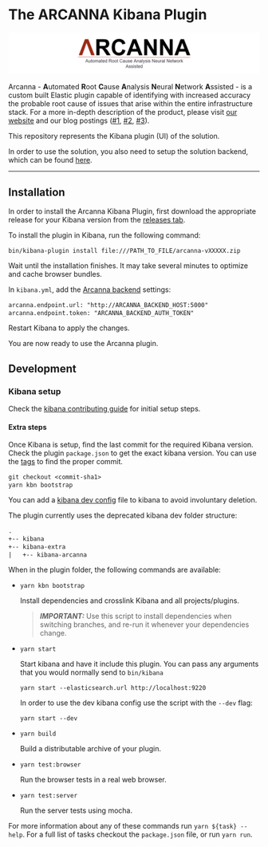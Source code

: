 # The ARCANNA Kibana Plugin

![Arcanna](./docs/resources/readme_banner.png)

Arcanna - **A**utomated **R**oot **C**ause **A**nalysis **N**eural **N**etwork **A**ssisted - is a custom built Elastic plugin capable of identifying with increased accuracy the probable root cause of issues that arise within the entire infrastructure stack. For a more in-depth description of the product, please visit [our website](https://www.siscale.com/arcanna/) and our blog postings ([#1](https://www.siscale.com/arcanna-explained-part-i-event-clustering/), [#2](https://www.siscale.com/arcanna-explained-part-ii-probable-root-cause-determination/), [#3](https://www.siscale.com/arcanna-explained-part-iii-user-feedback/)).

This repository represents the Kibana plugin (UI) of the solution.

In order to use the solution, you also need to setup the solution backend, which can be found [here](https://github.com/siscale/arcanna).

---

## Installation

In order to install the Arcanna Kibana Plugin, first download the appropriate release for your Kibana version from the [releases tab](https://github.com/siscale/kibana-arcanna/releases).

To install the plugin in Kibana, run the following command:
```
bin/kibana-plugin install file:///PATH_TO_FILE/arcanna-vXXXXX.zip
```
Wait until the installation finishes. It may take several minutes to optimize and cache browser bundles.

In `kibana.yml`, add the [Arcanna backend](https://github.com/siscale/arcanna) settings:
```
arcanna.endpoint.url: "http://ARCANNA_BACKEND_HOST:5000"
arcanna.endpoint.token: "ARCANNA_BACKEND_AUTH_TOKEN"
```

Restart Kibana to apply the changes.

You are now ready to use the Arcanna plugin.

## Development



### Kibana setup
Check the [kibana contributing guide](https://github.com/elastic/kibana/blob/master/CONTRIBUTING.md#setting-up-your-development-environment) for initial setup steps.

#### Extra steps

Once Kibana is setup, find the last commit for the required Kibana version. Check the plugin `package.json` to get the exact kibana version. You can use the [tags](https://github.com/elastic/kibana/tags) to find the proper commit.

```
git checkout <commit-sha1>
yarn kbn bootstrap
```

You can add a [kibana dev config](https://github.com/elastic/kibana/blob/master/CONTRIBUTING.md#customizing-configkibanadevyml) file to kibana to avoid involuntary deletion.

The plugin currently uses the deprecated kibana dev folder structure:
```
.
+-- kibana
+-- kibana-extra
|   +-- kibana-arcanna
```



When in the plugin folder, the following commands are available:

  - `yarn kbn bootstrap`

    Install dependencies and crosslink Kibana and all projects/plugins.

    > ***IMPORTANT:*** Use this script to install dependencies when switching branches, and re-run it whenever your dependencies change.

  - `yarn start`

    Start kibana and have it include this plugin. You can pass any arguments that you would normally send to `bin/kibana`

      ```
      yarn start --elasticsearch.url http://localhost:9220
      ```
    In order to use the dev kibana config use the script with the `--dev` flag:
    ```
    yarn start --dev
    ```

  - `yarn build`

    Build a distributable archive of your plugin.

  - `yarn test:browser`

    Run the browser tests in a real web browser.

  - `yarn test:server`

    Run the server tests using mocha.

For more information about any of these commands run `yarn ${task} --help`. For a full list of tasks checkout the `package.json` file, or run `yarn run`.
